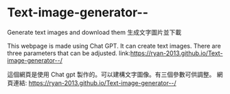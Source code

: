 # Text-image-generator--
Generate text images and download them 生成文字圖片並下載


This webpage is made using Chat GPT. It can create text images. There are three parameters that can be adjusted. link:https://ryan-2013.github.io/Text-image-generator--/






這個網頁是使用 Chat gpt 製作的。可以建構文字圖像。有三個參數可供調整。 網頁連結:
https://ryan-2013.github.io/Text-image-generator--/
